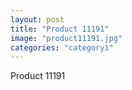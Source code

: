 ```yaml
---
layout: post
title: "Product 11191"
image: "product11191.jpg"
categories: "category1"
---
```

Product 11191
